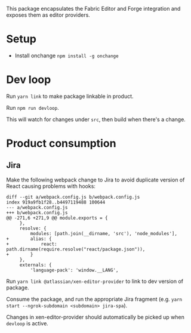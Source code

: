 This package encapsulates the Fabric Editor and Forge integration and exposes them as editor providers.

# Setup

- Install onchange `npm install -g onchange`

# Dev loop

Run `yarn link` to make package linkable in product.

Run `npm run devloop`.

This will watch for changes under `src`, then build when there's a change.

# Product consumption

## Jira

Make the following webpack change to Jira to avoid duplicate version of React causing problems with hooks:

```
diff --git a/webpack.config.js b/webpack.config.js
index 919a9fb1f28..b4497119488 100644
--- a/webpack.config.js
+++ b/webpack.config.js
@@ -271,6 +271,9 @@ module.exports = {
     },
     resolve: {
         modules: [path.join(__dirname, 'src'), 'node_modules'],
+        alias: {
+            react: path.dirname(require.resolve("react/package.json")),
+        }
     },
     externals: {
         'language-pack': 'window.__LANG',
```

Run `yarn link @atlassian/xen-editor-provider` to link to dev version of package.

Consume the package, and run the appropriate Jira fragment (e.g. `yarn start --ngrok-subdomain <subdomain> jira-spa`).

Changes in xen-editor-provider should automatically be picked up when `devloop` is active.
